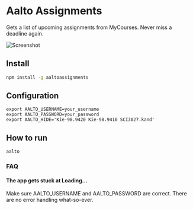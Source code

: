 # Aalto Assignments
Gets a list of upcoming assignments from MyCourses. Never miss a deadline again.

![Screenshot](http://i.imgur.com/1ncYXE5.png)

## Install
````bash
npm install -g aaltoassignments
````

## Configuration
````
export AALTO_USERNAME=your_username
export AALTO_PASSWORD=your_password
export AALTO_HIDE='Kie-98.9420 Kie-98.9410 SCI3027.kand'
````

## How to run
````
aalto
````

### FAQ

#### The app gets stuck at Loading...

Make sure AALTO_USERNAME and AALTO_PASSWORD are correct. There are no error handling what-so-ever.
